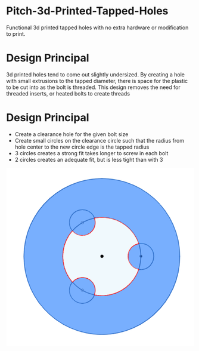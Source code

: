 # Pitch-3d-Printed-Tapped-Holes
Functional 3d printed tapped holes with no extra hardware or modification to print. 

# Design Principal
3d printed holes tend to come out slightly undersized. By creating a hole with small extrusions to the tapped diameter, there is space for the plastic to be cut into as the bolt is threaded. This design removes the need for threaded inserts, or heated bolts to create threads

# Design Principal
  - Create a clearance hole for the given bolt size
  - Create small circles on the clearance circle such that the radius from hole center to the new circle edge is the tapped radius
  - 3 circles creates a strong fit takes longer to screw in each bolt
  - 2 circles creates an adequate fit, but is less tight than with 3

![Upgrade photo](Tapped_Hole_Design.png)
